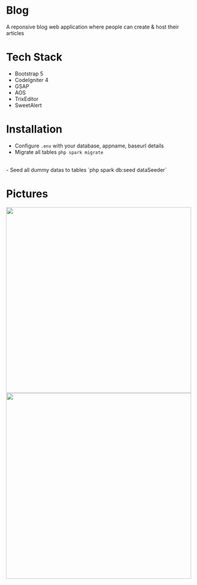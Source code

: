 # Blog
A reponsive blog web application where people can create &amp; host their articles

# Tech Stack
<ul>
  <li>Bootstrap 5</li>
  <li>CodeIgniter 4</li>
  <li>GSAP</li>
  <li>AOS</li>
  <li>TrixEditor</li>
  <li>SweetAlert</li>
</ul>

# Installation
- Configure `.env` with your database, appname, baseurl details<br>
- Migrate all tables
`php spark migrate`
<br>
- Seed all dummy datas to tables
`php spark db:seed dataSeeder`

# Pictures
<img src="https://i.imgur.com/8KTmyI0.png" style="height:500px;">
<img src="https://i.imgur.com/7hw4zoE.png" style="height:500px;">
